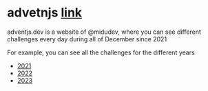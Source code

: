 # advetnjs [link](https://adventjs.dev/)

adventjs.dev is a website of @midudev, where you can see different challenges every day during all of December since 2021

For example, you can see all the challenges for the different years
- [2021](https://2021.adventjs.dev)
- [2022](https://2022.adventjs.dev)
- [2023](https://adventjs.dev)
